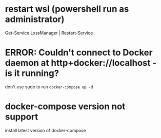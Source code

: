 # restart wsl (powershell run as administrator)
Get-Service LxssManager | Restart-Service 

# ERROR: Couldn't connect to Docker daemon at http+docker://localhost - is it running?
don't use sudo to run `docker-compose up -d`

# docker-compose version not support
install latest version of docker-compose










